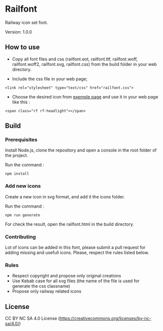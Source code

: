 # Railfont

Railway icon set font.

Version: 1.0.0

## How to use

- Copy all font files and css (railfont.eot, railfont.ttf, railfont.woff, railfont.woff2, railfont.svg, railfont.css) from the build folder in your web directory.

- Include the css file in your web page;
```
<link rel="stylesheet" type="text/css" href="railfont.css">
```

- Choose the desired icon from [exemple page](http://htmlpreview.github.io/?https://github.com/nmeunier/RailFont/blob/master/build/railfont.html) and use it in your web page like this :
```
<span class="rf rf-headlight"></span>
```

## Build


### Prerequisites

Install Node.js, clone the repository and open a console in the root folder of the project.

Run the command :
```
npm install
```

### Add new icons

Create a new icon in svg format, and add it the icons folder.

Run the command :
```
npm run generate
```

For check the result, open the railfont.html in the build directory.

### Contributing

Lot of icons can be added in this font, please submit a pull request for adding missing and usefull icons.
Please, respect the rules listed below.

### Rules

- Respect copyright and propose only original creations
- Use Kebab case for all svg files (the name of the file is used for generate the css classname)
- Propose only railway related icons

## License

CC BY NC SA 4.0 License (https://creativecommons.org/licenses/by-nc-sa/4.0/)
